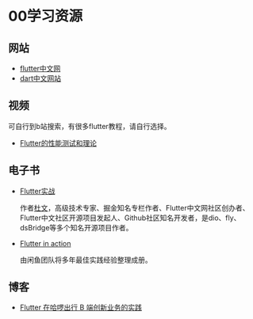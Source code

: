 # 00学习资源

## 网站
* [flutter中文网](https://flutter.cn/)
* [dart中文网站](https://dart.cn/)



## 视频
可自行到b站搜索，有很多flutter教程，请自行选择。

* [Flutter的性能测试和理论](https://zhuanlan.zhihu.com/p/78097311)


## 电子书
* [Flutter实战](https://book.flutterchina.club/)

    作者[杜文](https://github.com/wendux)，高级技术专家、掘金知名专栏作者、Flutter中文网社区创办者、Flutter中文社区开源项目发起人、Github社区知名开发者，是dio、fly、dsBridge等多个知名开源项目作者。
* [Flutter in action](https://link.zhihu.com/?target=https%3A//c.tb.cn/I3.ZZpRl)

    由闲鱼团队将多年最佳实践经验整理成册。


## 博客
* [Flutter 在哈啰出行 B 端创新业务的实践](https://zhuanlan.zhihu.com/p/135349050)